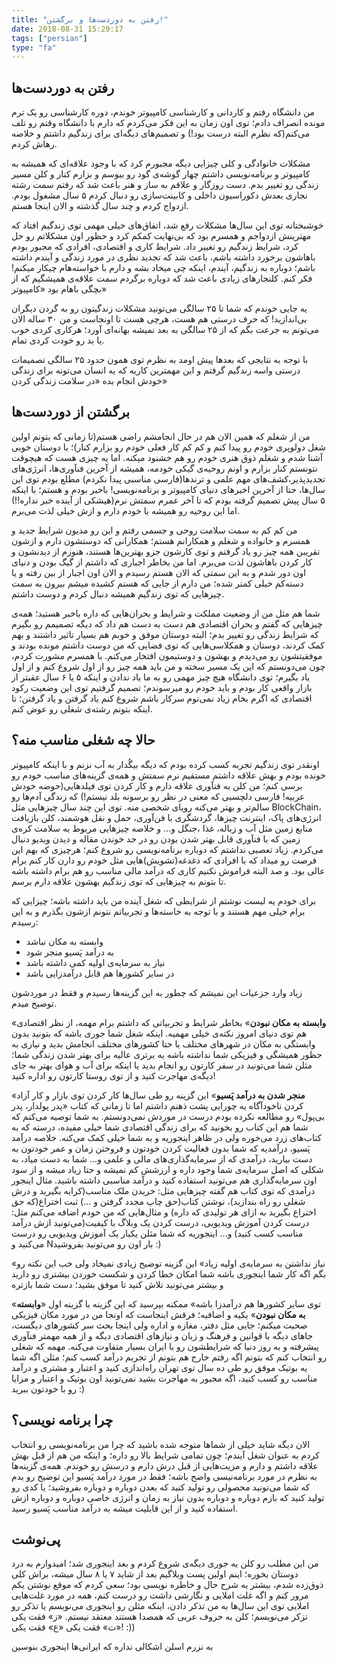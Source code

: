 ```yaml
---
title: "رفتن به دوردست‌ها و برگشتن!"
date: 2018-08-31 15:29:17
tags: ["persian"]
type: "fa"
---
```


## رفتن به دوردست‌ها

من دانشگاه رفتم و کاردانی و کارشناسی کامپیوتر خوندم، دوره کارشناسی رو یک ترم مونده انصراف دادم؛ توی اون زمان به این فکر می‌کردم که دارم با دانشگاه وقتم رو تلف می‌کنم(که نظرم البته درست بود!) و تصمیم‌های دیگه‌ای برای زندگیم داشتم و خلاصه رهاش کردم.

مشکلات خانوادگی و کلی چیزایی دیگه مجبورم کرد که با وجود علاقه‌ای که همیشه به کامپیوتر و برنامه‌نویسی داشتم چهار گوشه‌ی گود رو ببوسم و بزارم کنار و کلن مسیر زندگی رو تغییر بدم. دست روزگار و علاقم به ساز و هنر باعث شد که رفتم سمت رشته نجاری بعدش دکوراسیون داخلی و کابینت‌سازی رو دنبال کردم ۵ سال مشغول بودم. ازدواج کردم و چند سال گذشته و الان اینجا هستم.

خوشبختانه توی این سال‌ها مشکلات رفع شد، اتفاق‌های خیلی مهمی توی زندگیم افتاد که مهترینش ازدواجم و همسرم بود که بی‌نهایت کمکم کرد و حظور اون مشکلاتم رو حل کرد، شرایط زندگیم رو تغییر داد. شرایط کاری و اقتصادی، افرادی که مجبور بودم باهاشون برخورد داشته باشم، باعث شد که تجدید نظری در مورد زندگی و آیندم داشته باشم؛ دوباره به زندگیم، آیندم، اینکه چی میخاد بشه و دارم با خواسته‌هام چیکار میکنم! فکر کنم. کلنجارهای زیادی باعث شد که دوباره برگردم سمت علاقه‌ی همیشگیم که از بچگی باهام بود «کامپیوتر»

یه جایی خوندم که شما تا ۲۵ سالگی می‌تونید مشکلات زندگیتون رو به گردن دیگران بی‌اندازید! که حرف درستی هم هست، هرچی هست تا اونجاست و من ۳۰ ساله الان می‌تونم به جرعت بگم که از ۲۵ سالگی به بعد نمیشه بهانه‌ای آورد؛ هرکاری کردی خوب یا بد رو خودت کردی تمام.

با توجه به نتایجی که بعد‌ها پیش اومد به نظرم توی همون حدود ۲۵ سالگی تصمیمات درستی واسه زندگیم گرفتم و این مهمترین کاریه که یه انسان می‌تونه برای زندگی خودش انجام بده «در سلامت زندگی کردن»

## برگشتن از دوردست‌ها

من از شغلم که همین الان هم در حال انجامشم راضی هستم(تا زمانی که بتونم اولین شغل دولوپری خودم رو پیدا کنم و کم کم کار فعلی خودم رو بزارم کنار)؛ با دوستان خوبی آشنا شدم و شغلم ذوق هنری خودم رو هم خشنود میکنه. اما یه چیزی هست که هیچوقت نتونستم کنار بزارم و اونم روحیه‌ی گیکی خودمه، همیشه از آخرین فنآوری‌ها، انرژی‌های تجدیدپذیر،کشف‌های مهم علمی و ترندها(فارسی مناسبی پیدا نکردم) مطلع بودم توی این سال‌ها، حتا از آخرین اخبرهای دنیای کامپیوتر و برنامه‌نویسی! باخبر بودم و هستم؛ با اینکه ۵ سال پیش تصمیم گرفته بودم که تا آخر عمرم سمتش نرم(هیشکی از آینده خبر نداره!!) اما این روحیه رو همیشه با خودم دارم و ازش خیلی لذت می‌برم.

من کم کم به سمت سلامت روحی و جسمی رفتم و این رو مدیون شرایط جدید و همسرم و خانواده و شغلم و همکارانم هستم؛ همکارانی که دوستشون دارم و ازشون تقریبن همه چیز رو یاد گرفتم و توی کارشون جزو بهترین‌ها هستند، هنوزم از دیدنشون و کار کردن باهاشون لذت می‌برم. اما من بخاطر اجباری که داشتم از گیگ بودن و دنیای اون دور شدم و به این سمتی که الان هستم رسیدم و الان اون اجبار از بین رفته و یا دسته‌کم خیلی کمتر شده؛ من دارم از جایی که هستم کشیده میشم بیرون به سمت چیزهایی که توی زندگیم همیشه دنبال کردم و دوست داشتم.

شما هم مثل من از وضعیت مملکت و شرایط و بحران‌هایی که داره باخبر هستید؛ همه‌ی چیزهایی که گفتم و بحران اقتصادی هم دست به دست هم داد که دیگه تصمیمم رو بگیرم که شرایط زندگی رو تغییر بدم؛ البته دوستان موفق و خوبم هم بسیار تاثیر داشتند و بهم کمک کردند، دوستان و همکلاسی‌هایی که توی فضایی که من دوست داشتم مونده بودند و موفقیتشون رو می‌دیدم و بهشون و دوستیمون افتخار می‌کنم. با همسرم مشورت کردم، چون می‌دونستم که این یک مسیر سخته و من باید همه چیز رو از اول شروع کنم و از اول یاد بگیرم؛ توی دانشگاه هیچ چیز مهمی رو به ما یاد ندادن و اینکه ۵ یا ۶ سال عقبتر از بازار واقعی کار بودم و باید خودم رو میرسوندم؛ تصمیم گرفتیم توی این وضعیت رکود اقتصادی که اگرم بخام زیاد نمی‌توم سرکار باشم شروع کنم یاد گرفتن و یاد گرفتن؛ تا اینکه بتونم رشته‌ی شغلی رو عوض کنم.

## حالا چه شغلی مناسب منه؟

اونقدر توی زندگیم تجربه کسب کرده بودم که دیگه بیگُدار به آب نزنم و با اینکه کامپیوتر خونده بودم و بهش علاقه داشتم مستقیم نرم سمتش و همه‌ی گزینه‌های مناسب خودم رو برسی کنم؛ من کلن به فنآوری علاقه دارم و کار کردن توی فیلدهایی(حوضه خودش عربیه! فارسی دلچسبی که معنی در نظر رو برسونه بلد نیستم!) که زندگی آدم‌ها رو سالم‌تر و بهتر می‌کنه رویای شخصی منه. توی این چند سال چیزهایی مثل BlockChain، انرژی‌های پاک، اینترنت چیزها، گردشگری با فن‌آوری، حمل و نقل هوشمند، کلن بازیافت منابع زمین مثل آب و زباله، غذا ،جنگل و... و خلاصه چیزهایی مربوط به سلامت کره‌ی زمین که با فنآوری قابل بهتر شدن بودن رو در حد خوندن مقاله و دیدن ویدیو دنبال می‌کردم. زیاد تعصبی نداشتم که دوباره برنامه‌نویسی رو شروع کنم؛ هرچیزی که بهم این فرصت رو میداد که با افرادی که دغدغه‌(تشویش)هایی مثل خودم رو دارن کار کنم برام عالی بود. و صد البته فراموش نکنیم کاری که درآمد مالی مناسب رو هم برام داشته باشه تا بتونم به چیزهایی که توی زندگیم بهشون علاقه دارم برسم.

برای خودم یه لیست نوشتم از شرایطی که شغل آینده من باید داشته باشه؛ چیزایی که برام خیلی مهم هستند و با توجه به خاسته‌ها و تجربیاتم نتونم ازشون بگذرم و به این رسیدم:

- وابسته به مکان نباشد
- به درآمد پَسیو منجر شود
- نیاز به سرمایه‌ی اولیه کمی داشته باشد
- در سایر کشورها هم قابل درآمدزایی باشد

زیاد وارد جزعیات این نمیشم که چطور به این گزینه‌ها رسیدم و فقط در موردشون توضیح میدم.

«**وابسته به مکان نبودن**» بخاطر شرایط و تجربیاتی که داشتم برام مهمه، از نظر اقتصادی هم توی دنیای امروز نکته‌ی خیلی مهمیه. اینکه شغل شما جوری باشه که بتونید بدون وابستگی به مکان در شهرهای مختلف یا حتا کشورهای مختلف انجامش بدید و نیازی به حظور همیشگی و فیزیکی شما نداشته باشه یه برتری عالیه برای بهتر شدن زندگی شما؛ مثلن شما می‌تونید در سفر کارتون رو انجام بدید یا اینکه برای آب و هوای بهتر به جای دیگه‌ی مهاجرت کنید و از توی روستا کارتون رو اداره کنید!

«**منجر شدن به درآمد پَسیو**» این گزینه رو طی سال‌ها کار کردن توی بازار و کار آزاد کردن ناخودآگاه یه چورایی پشت ذهنم داشتم اما تا زمانی که کتاب «پدر پولدار، پدر بی‌پول»‌ رو مطالعه نکرده بودم درست در موردش نمی‌دونستم. به شما توصیه می‌کنم که شما هم این کتاب رو بخونید که برای زندگی اقتصادی شما خیلی مفیده، درسته که به کتاب‌های زرد می‌خوره ولی در ظاهر اینجوریه و به شما خیلی کمک می‌کنه. خلاصه درآمد پَسیو، درآمدیه که شما بدون فعالیت کردن خودتون و فروختن زمان و عمر خودتون به دست بیارید، درآمدی که از سرمایه‌گذاری‌های مالی و علمی و... شما به دست میاد، به شکلی که اصل سرما‌یه‌ی شما وجود داره و ارزشش کم نمیشه و حتا زیاد میشه و از سود اون سرمایه‌گذاری هم می‌تونید استفاده کنید و درآمد مناسبی داشته باشید. مثال اینجور درآمدی که توی کتاب هم گفته چیزهایی مثل: خریدن ملک مناسب(کرایه بگیرید و درش شغلی رو راه بندازید)، نوشتن کتاب(حق چاپ مجدد گرفتن و ...) ثبت اختراع(که حق اختراع بگیرید به ازای هر تولیدی که داره) و مثال‌هایی که من خودم اضافه می‌کنم مثل: درست کردن آموزش ویدیویی، درست کردن یک وبلاگ با کیفیت(می‌تونید ازش درآمد مناسب کسب کنید) و... اینجوریه که شما مثلن یکبار یک آموزش ویدیویی رو درست می‌کنید و Nبار اون رو می‌تونید بفروشید :)

«نیاز نداشتن به سرمایه‌ی اولیه زیاد» این گزینه توضیح زیادی نمیخاد ولی خب این نکته رو بگم اگه کار شما اینجوری باشه شما امکان خطا کردن و شکست خوردن بیشتری رو دارید و بیشتر می‌تونید تلاش کنید تا موفق بشید؛ دست شما بازتره

«توی سایر کشورها هم درآمدزا باشه» ممکنه بپرسید که این گزینه با گزینه اول «**وابسته به مکان نبودن**» یکیه و اضافیه؛ فرقش اینجاست که اونجا من در مورد مکان فیزیکی صحبت میکنم؛ جایی مثل دفتر، مغازه و اداره ولی اینجا بحث سر کشورهای دیگست، جاهای دیگه با قوانین و فرهنگ و زبان و نیازهای اقتصادی دیگه و از همه مهمتر فنآوری پیشرفته و به روز دنیا که شرایطشون رو با ایران بسیار متفاوت می‌کنه. مهمه که شغلی رو انتخاب کنم که بتونم اگه رفتم خارج هم بتونم از تجربم درآمد کسب کنم؛ مثلن اگه شما یه بوتیک موفق رو طی ده سال توی تهران راه‌اندازی کنید و اعتبار و مشتری و درآمد مناسب رو کسب کنید، اگه مجبور به مهاجرت بشید نمی‌تونید اون بوتیک و اعتبار و مزایا رو با خودتون ببرید :)

## چرا برنامه نویسی؟

الان دیگه شاید خیلی از شماها متوجه شده باشید که چرا من برنامه‌نویسی رو انتخاب کردم به عنوان شغل آیندم؛ چون تمامی شرایط بالا رو داره؛ و اینکه من هم از قبل بهش علاقه داشتم و دارم و مزیت‌هایی از قبل درش دارم و درسش رو خوندم. همه‌ی گزینه‌ها به نظرم در مورد برنامه‌نیسی واضح باشه؛ فقط در مورد درآمد پَسیو این توضیح رو بدم که شما می‌تونید محصولی رو تولید کنید که بعدن دوباره و دوباره بفروشید؛ یا کدی رو تولید کنید که بازم دوباره و دوباره بدون نیاز به زمان و انرژی خاصی دوباره و دوباره ازش استفاده کنید و از این قابلیت میشه به درآمد مناسب پَسیو رسید.

## پی‌نوشت

من این مطلب رو کلن یه جوری دیگه‌ی شروع کردم و بعد اینجوری شد؛ امیدوارم به درد دوستان بخوره؛ اینم اولین پست وبلاگیم بعد از شاید ۷ یا ۸ سال میشه، براش کلی ذوق‌زده شدم، بیشتر یه شرح حال و خاطره نویسی بود؛ سعی کردم که موقع نوشتن یکم مرور کنم و اگه غلت املایی و نگارشی داشت رو درست کنم، همه در مورد غلت‌هایی املایی توی این سال‌ها به من تذکر دادن، اینکه مثلن رو اینجوری می‌نویسم یا تذکر رو تزکر می‌نویسم؛ کلن به حروف عربی که همصدا هستند معتقد نیستم. «ز» فقت یکی «ت» فقت یکی «ع» فقت یکی! :))

به نزرم اسلن اشکالی نداره که ایرانی‌ها اینجوری بنوسین
